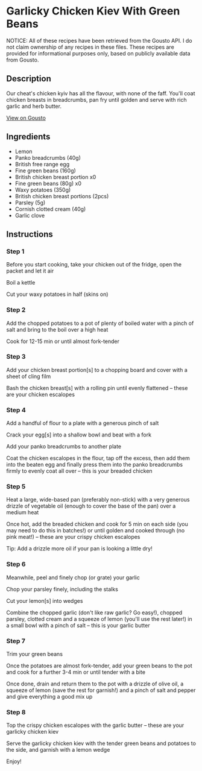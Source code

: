 # Garlicky Chicken Kiev With Green Beans

NOTICE: All of these recipes have been retrieved from the Gousto API. I do not claim ownership of any recipes in these files. These recipes are provided for informational purposes only, based on publicly available data from Gousto.

## Description

Our cheat's chicken kyiv has all the flavour, with none of the faff. You'll coat chicken breasts in breadcrumbs, pan fry until golden and serve with rich garlic and herb butter. 

[View on Gousto](https://www.gousto.co.uk/recipes/cookbook/garlicky-chicken-kiev-with-green-beans)

## Ingredients

- Lemon
- Panko breadcrumbs (40g)
- British free range egg
- Fine green beans (160g)
- British chicken breast portion x0
- Fine green beans (80g) x0
- Waxy potatoes (350g)
- British chicken breast portions (2pcs)
- Parsley (5g)
- Cornish clotted cream (40g)
- Garlic clove

## Instructions


### Step 1

Before you start cooking, take your chicken out of the fridge, open the packet and let it air

Boil a kettle

Cut your waxy potatoes in half (skins on)


### Step 2

Add the chopped potatoes to a pot of plenty of boiled water with a pinch of salt and bring to the boil over a high heat

Cook for 12-15 min or until almost fork-tender


### Step 3

Add your chicken breast portion[s] to a chopping board and cover with a sheet of cling film

Bash the chicken breast[s] with a rolling pin until evenly flattened – these are your chicken escalopes


### Step 4

Add a handful of flour to a plate with a generous pinch of salt

Crack your egg[s] into a shallow bowl and beat with a fork

Add your panko breadcrumbs to another plate

Coat the chicken escalopes in the flour, tap off the excess, then add them into the beaten egg and finally press them into the panko breadcrumbs firmly to evenly coat all over – this is your breaded chicken


### Step 5

Heat a large, wide-based pan (preferably non-stick) with a very generous drizzle of vegetable oil (enough to cover the base of the pan) over a medium heat

Once hot, add the breaded chicken and cook for 5 min on each side (you may need to do this in batches!) or until golden and cooked through (no pink meat!) – these are your crispy chicken escalopes

Tip: Add a drizzle more oil if your pan is looking a little dry!


### Step 6

Meanwhile, peel and finely chop (or grate) your garlic

Chop your parsley finely, including the stalks

Cut your lemon[s] into wedges

Combine the chopped garlic (don't like raw garlic? Go easy!), chopped parsley, clotted cream and a squeeze of lemon (you'll use the rest later!) in a small bowl with a pinch of salt – this is your garlic butter


### Step 7

Trim your green beans

Once the potatoes are almost fork-tender, add your green beans to the pot and cook for a further 3-4 min or until tender with a bite

Once done, drain and return them to the pot with a drizzle of olive oil, a squeeze of lemon (save the rest for garnish!) and a pinch of salt and pepper and give everything a good mix up

### Step 8

Top the crispy chicken escalopes with the garlic butter – these are your garlicky chicken kiev

Serve the garlicky chicken kiev with the tender green beans and potatoes to the side, and garnish with a lemon wedge

Enjoy!

